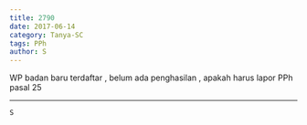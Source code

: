 ```yaml
---
title: 2790
date: 2017-06-14
category: Tanya-SC
tags: PPh
author: S
---
```


WP badan baru terdaftar , belum ada penghasilan , apakah harus lapor PPh pasal 25

---



`S`
